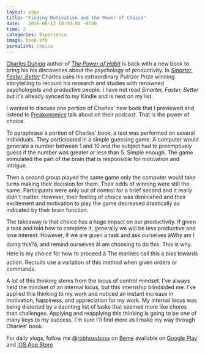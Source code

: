 ```yaml
---
layout: page
title: "Finding Motivation and the Power of Choice"
date:   2016-06-12 18:00:00 -0500
time: 2
categories: Experience
image: book-sfb
permalink: choice
---
```

[Charles Duhigg](https://www.amazon.com/Charles-Duhigg/e/B006X0XPLM/ref=sr_ntt_srch_lnk_1?qid=1465770123&sr=8-1) author of [*The Power of Habit*](https://www.amazon.com/Power-Habit-What-Life-Business/dp/081298160X/ref=sr_1_1?ie=UTF8&qid=1465770123&sr=8-1&keywords=the+power+of+habit) is back with a new book to bring his his discoveries about the psychology of productivity. In [*Smarter, Faster, Better*](https://www.amazon.com/Smarter-Faster-Better-Productive-Business/dp/081299339X/ref=sr_1_1?ie=UTF8&qid=1465770313&sr=8-1&keywords=smarter+faster+better) Charles uses his extraordinary Pulitzer Prize winning storytelling to recount his research and studies with renowned psychologists and productive people. I have not read *Smarter, Faster, Better* but it's already synced to my Kindle and is next on my list.

I wanted to discuss one portion of Charles' new book that I previewed and listend to [Freakonomics](http://freakonomics.com/podcast/how-to-be-more-productive/) talk about on their podcast. That is the power of choice.

To paraphrase a portion of Charles' book, a test was performed on several individuals. They participated in a simple guessing game. A computer would generate a number between 1 and 10 and the subject had to preemptively guess if the number was greater or less than 5. Simple enough. The game stimulated the part of the brain that is responsible for motivation and intrigue. 

Then a second group played the same game only the computer would take turns making their decision for them. Their odds of winning were still the same. Participants were only out of control for a brief second and it really didn't matter. However, their feeling of choice was diminished and their excitement and motivation to play the game decreased drastically as indicated by their brain function.

The takeaway is that choice has a huge impact on our productivity. If given a task and told how to complete it, generally we will be less productive and lose interest. However, if we are given a task and ask ourselves âWhy am I doing this?â, and remind ourselves âI am choosing to do this. This is why. Here is my choice for how to proceed.â The marines call this a bias towards action. Recruits use a variation of this method when given orders or commands.

A lot of this thinking stems from the locus of control mindset. I've always held the mindset of an internal locus, but this internship blindsided me. I've applied this thinking to my work and noticed an instant increase in motivation, happiness, and appreciation for my work. My internal locus was being distorted by a daunting list of tasks that seemed more like chores than challenges. Applying and reapplying this thinking is going to be one of many keys to my success. I'm sure I'll find more as I make my way through Charles' book.

For daily vlogs, follow me [@robhossboss](https://beme.com/robhossboss) on [Beme](https://beme.com) available on [Google Play](https://play.google.com/store/apps/details?id=com.beme.android) and [iOS App Store](https://geo.itunes.apple.com/us/app/beme-share-video.-honestly./id1005178547?mt=8)

